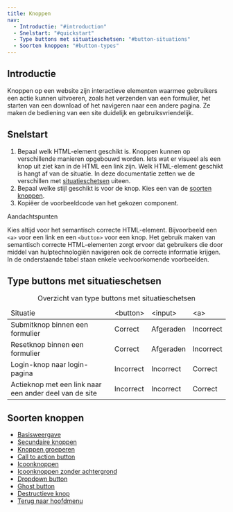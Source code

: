 ```yaml
---
title: Knoppen
nav:
  - Introductie: "#introduction"
  - Snelstart: "#quickstart"
  - Type buttons met situatieschetsen: "#button-situations"
  - Soorten knoppen: "#button-types"
---
```


<h2 id="introduction">Introductie</h2>

Knoppen op een website zijn interactieve elementen waarmee gebruikers een actie kunnen uitvoeren, zoals het verzenden van een formulier, het starten van een download of het navigeren naar een andere pagina. Ze maken de bediening van een site duidelijk en gebruiksvriendelijk.

<h2 id="quickstart">Snelstart</h2>

1. Bepaal welk HTML-element geschikt is. Knoppen kunnen op verschillende
   manieren opgebouwd worden. Iets wat er visueel als een knop uit ziet kan in
   de HTML een link zijn. Welk HTML-element geschikt is hangt af van de
   situatie. In deze documentatie zetten we de verschillen met
   [situatieschetsen](#button-situations) uiteen.
2. Bepaal welke stijl geschikt is voor de knop. Kies een van de
   [soorten knoppen](#button-types).
3. Kopiëer de voorbeeldcode van het gekozen component.

<div class="explanation" role="group" aria-label="Toelichting">
  <span>Aandachtspunten</span>
  <p>
    Kies altijd voor het semantisch correcte HTML-element. Bijvoorbeeld een
    <code>&lt;a&gt;</code> voor een link en een <code>&lt;button&gt;</code>
    voor een knop. Het gebruik maken van semantisch correcte HTML-elementen
    zorgt ervoor dat gebruikers die door middel van hulptechnologiën navigeren
    ook de correcte informatie krijgen. In de onderstaande tabel staan enkele
    veelvoorkomende voorbeelden.
  </p>
</div>

<h2 id="button-situations">Type buttons met situatieschetsen</h2>

<div class="horizontal-scroll">
  <table>
    <caption> Overzicht van type buttons met situatieschetsen </caption>
    <thead>
      <tr>
        <td>Situatie</td>
        <td>&lt;button&gt;</td>
        <td>&lt;input&gt;</td>
        <td>&lt;a&gt;</td>
      </tr>
    </thead>
    <tbody>
      <tr>
        <td>Submitknop binnen een formulier</td>
        <td class="confirmation">Correct</td>
        <td class="warning">Afgeraden</td>
        <td class="error">Incorrect</td>
      </tr>
      <tr>
        <td>Resetknop binnen een formulier</td>
        <td class="confirmation">Correct</td>
        <td class="warning">Afgeraden</td>
        <td class="error">Incorrect</td>
      </tr>
      <tr>
        <td>Login-knop naar login-pagina</td>
        <td class="error">Incorrect</td>
        <td class="error">Incorrect</td>
        <td class="confirmation">Correct</td>
      </tr>
      <tr>
        <td>Actieknop met een link naar een ander deel van de site</td>
        <td class="error">Incorrect</td>
        <td class="error">Incorrect</td>
        <td class="confirmation">Correct</td>
      </tr>
    </tbody>
  </table>
</div>

<h2 id="button-types">Soorten knoppen</h2>

- [Basisweergave]({base}/components/components/button/button-base)
- [Secundaire knoppen]({base}/components/components/button/button-secondary)
- [Knoppen groeperen]({base}/components/components/button/button-container)
- [Call to action button]({base}/components/components/button/call-to-action)
- [Icoonknoppen]({base}/components/components/button/icon)
- [Icoonknoppen zonder achtergrond]({base}/components/components/button/button-icon-only)
- [Dropdown button]({base}/components/components/button/button-dropdown)
- [Ghost button]({base}/components/components/button/button-ghost)
- [Destructieve knop]({base}/components/components/button/button-destructive)
- [Terug naar hoofdmenu]({base}/components/components/button/button-to-top)
